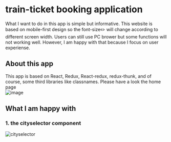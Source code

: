 # train-ticket booking application
What I want to do in this app is simple but informative. This website is based on mobile-first design so the font-size:pencil2: will change according to different screen width. Users can still use PC brower but some functions will not working well. However, I am happy with that because I focus on user experiense.
##  About this app
This app is based on React, Redux, React-redux, redux-thunk, and of course, some third libraries like classnames.
Please have a look the home page  
![image](https://user-images.githubusercontent.com/72715709/129852961-29221c59-7125-40e8-9cfa-efbb71e3cee1.png)

## What I am happy with 
### 1. the cityselector component  
![cityselector](https://user-images.githubusercontent.com/72715709/129853368-d3a96e07-a7ca-4052-9a57-2b1509ff2984.gif)




